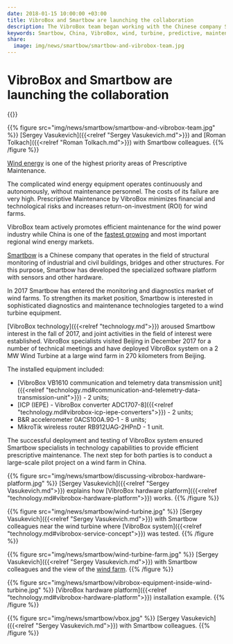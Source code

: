 ```yaml
---
date: 2018-01-15 10:00:00 +03:00
title: VibroBox and Smartbow are launching the collaboration
description: The VibroBox team began working with the Chinese company Smartbow on diagnostics of wind turbines.
keywords: Smartbow, China, VibroBox, wind, turbine, predictive, maintenance, report, test, vibration, diagnostics, collaboration, power, energy, 2025, prescriptive
share:
  image: img/news/smartbow/smartbow-and-vibrobox-team.jpg
---
```

# VibroBox and Smartbow are launching the collaboration

{{<date>}}

{{% figure src="img/news/smartbow/smartbow-and-vibrobox-team.jpg" %}}
[Sergey Vasukevich]({{<relref "Sergey Vasukevich.md">}}) and [Roman Tolkach]({{<relref "Roman Tolkach.md">}}) with Smartbow colleagues.
{{% /figure %}}

[Wind energy](https://en.wikipedia.org/wiki/Wind_power) is one of the highest priority areas of Prescriptive Maintenance.

The complicated wind energy equipment operates continuously and autonomously, without maintenance personnel. The costs of its failure are very high. Prescriptive Maintenance by VibroBox minimizes financial and technological risks and increases return-on-investment (ROI) for wind farms.

VibroBox team actively promotes efficient maintenance for the wind power industry while China is one of the [fastest growing](http://www.mdpi.com/2071-1050/9/8/1454) and most important regional wind energy markets.

[Smartbow](http://www.smartbow.net/) is a Chinese company that operates in the field of structural monitoring of industrial and civil buildings, bridges and other structures. For this purpose, Smartbow has developed the specialized software platform with sensors and other hardware.

In 2017 Smartbow has entered the monitoring and diagnostics market of wind farms. To strengthen its market position, Smartbow is interested in sophisticated diagnostics and maintenance technologies targeted to a wind turbine equipment.

[VibroBox technology]({{<relref "technology.md">}}) aroused Smartbow interest in the fall of 2017, and joint activities in the field of interest were established. VibroBox specialists visited Beijing in December 2017 for a number of technical meetings and have deployed VibroBox system on a 2 MW Wind Turbine at a large wind farm in 270 kilometers from Beijing.

The installed equipment included:

* [VibroBox VB1610 communication and telemetry data transmission unit]({{<relref "technology.md#communication-and-telemetry-data-transmission-unit">}}) - 2 units;
* [ICP (IEPE) - VibroBox converter ADC1707-8]({{<relref "technology.md#vibrobox-icp-iepe-converters">}}) - 2 units;
* B&R accelerometer 0ACS100A.90-1 - 8 units;
* MikroTik wireless router RB912UAG-2HPnD - 1 unit.

The successful deployment and testing of VibroBox system ensured Smartbow specialists in technology capabilities to provide efficient prescriptive maintenance. The next step for both parties is to conduct a large-scale pilot project on a wind farm in China.

{{% figure src="img/news/smartbow/discussing-vibrobox-hardware-platform.jpg" %}}
[Sergey Vasukevich]({{<relref "Sergey Vasukevich.md">}}) explains how [VibroBox hardware platform]({{<relref "technology.md#vibrobox-hardware-platform">}}) works.
{{% /figure %}}

{{% figure src="img/news/smartbow/wind-turbine.jpg" %}}
[Sergey Vasukevich]({{<relref "Sergey Vasukevich.md">}}) with Smartbow colleagues near the wind turbine where [VibroBox system]({{<relref "technology.md#vibrobox-service-concept">}}) was tested.
{{% /figure %}}

{{% figure src="img/news/smartbow/wind-turbine-farm.jpg" %}}
[Sergey Vasukevich]({{<relref "Sergey Vasukevich.md">}}) with Smartbow colleagues and the view of the [wind farm](https://en.wikipedia.org/wiki/Wind_farm).
{{% /figure %}}

{{% figure src="img/news/smartbow/vibrobox-equipment-inside-wind-turbine.jpg" %}}
[VibroBox hardware platform]({{<relref "technology.md#vibrobox-hardware-platform">}}) installation example.
{{% /figure %}}

{{% figure src="img/news/smartbow/vbox.jpg" %}}
[Sergey Vasukevich]({{<relref "Sergey Vasukevich.md">}}) with Smartbow colleagues.
{{% /figure %}}
